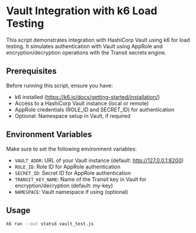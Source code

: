 # Vault Integration with k6 Load Testing

This script demonstrates integration with HashiCorp Vault using k6 for load testing. It simulates authentication with Vault using AppRole and encryption/decryption operations with the Transit secrets engine.

## Prerequisites

Before running this script, ensure you have:

- k6 installed (https://k6.io/docs/getting-started/installation/)
- Access to a HashiCorp Vault instance (local or remote)
- AppRole credentials (ROLE_ID and SECRET_ID) for authentication
- Optional: Namespace setup in Vault, if required

## Environment Variables

Make sure to set the following environment variables:

- `VAULT_ADDR`: URL of your Vault instance (default: http://127.0.0.1:8200)
- `ROLE_ID`: Role ID for AppRole authentication
- `SECRET_ID`: Secret ID for AppRole authentication
- `TRANSIT_KEY_NAME`: Name of the Transit key in Vault for encryption/decryption (default: my-key)
- `NAMESPACE`: Vault namespace if using (optional)

## Usage

```bash
k6 run --out statsd vault_test.js
```
